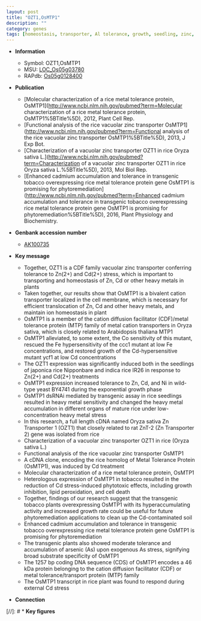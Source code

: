 ```yaml
---
layout: post
title: "OZT1,OsMTP1"
description: ""
category: genes
tags: [homeostasis, transporter, Al tolerance, growth, seedling, zinc, tolerance, cell death, stress, cadmium, growth rate]
---
```


* **Information**  
    + Symbol: OZT1,OsMTP1  
    + MSU: [LOC_Os05g03780](http://rice.plantbiology.msu.edu/cgi-bin/ORF_infopage.cgi?orf=LOC_Os05g03780)  
    + RAPdb: [Os05g0128400](http://rapdb.dna.affrc.go.jp/viewer/gbrowse_details/irgsp1?name=Os05g0128400)  

* **Publication**  
    + [Molecular characterization of a rice metal tolerance protein, OsMTP1](http://www.ncbi.nlm.nih.gov/pubmed?term=Molecular characterization of a rice metal tolerance protein, OsMTP1%5BTitle%5D), 2012, Plant Cell Rep.
    + [Functional analysis of the rice vacuolar zinc transporter OsMTP1](http://www.ncbi.nlm.nih.gov/pubmed?term=Functional analysis of the rice vacuolar zinc transporter OsMTP1%5BTitle%5D), 2013, J Exp Bot.
    + [Characterization of a vacuolar zinc transporter OZT1 in rice Oryza sativa L.](http://www.ncbi.nlm.nih.gov/pubmed?term=Characterization of a vacuolar zinc transporter OZT1 in rice Oryza sativa L.%5BTitle%5D), 2013, Mol Biol Rep.
    + [Enhanced cadmium accumulation and tolerance in transgenic tobacco overexpressing rice metal tolerance protein gene OsMTP1 is promising for phytoremediation](http://www.ncbi.nlm.nih.gov/pubmed?term=Enhanced cadmium accumulation and tolerance in transgenic tobacco overexpressing rice metal tolerance protein gene OsMTP1 is promising for phytoremediation%5BTitle%5D), 2016, Plant Physiology and Biochemistry.

* **Genbank accession number**  
    + [AK100735](http://www.ncbi.nlm.nih.gov/nuccore/AK100735)

* **Key message**  
    + Together, OZT1 is a CDF family vacuolar zinc transporter conferring tolerance to Zn(2+) and Cd(2+) stress, which is important to transporting and homeostasis of Zn, Cd or other heavy metals in plants
    + Taken together, our results show that OsMTP1 is a bivalent cation transporter localized in the cell membrane, which is necessary for efficient translocation of Zn, Cd and other heavy metals, and maintain ion homeostasis in plant
    + OsMTP1 is a member of the cation diffusion facilitator (CDF)/metal tolerance protein (MTP) family of metal cation transporters in Oryza sativa, which is closely related to Arabidopsis thaliana MTP1
    + OsMTP1 alleviated, to some extent, the Co sensitivity of this mutant, rescued the Fe hypersensitivity of the ccc1 mutant at low Fe concentrations, and restored growth of the Cd-hypersensitive mutant ycf1 at low Cd concentrations
    + The OZT1 expression was significantly induced both in the seedlings of japonica rice Nipponbare and indica rice IR26 in response to Zn(2+) and Cd(2+) treatments
    + OsMTP1 expression increased tolerance to Zn, Cd, and Ni in wild-type yeast BY4741 during the exponential growth phase
    + OsMTP1 dsRNAi mediated by transgenic assay in rice seedlings resulted in heavy metal sensitivity and changed the heavy metal accumulation in different organs of mature rice under low-concentration heavy metal stress
    + In this research, a full length cDNA named Oryza sativa Zn Transporter 1 (OZT1) that closely related to rat ZnT-2 (Zn Transporter 2) gene was isolated from rice
    + Characterization of a vacuolar zinc transporter OZT1 in rice (Oryza sativa L.)
    + Functional analysis of the rice vacuolar zinc transporter OsMTP1
    + A cDNA clone, encoding the rice homolog of Metal Tolerance Protein (OsMTP1), was induced by Cd treatment
    + Molecular characterization of a rice metal tolerance protein, OsMTP1
    + Heterologous expression of OsMTP1 in tobacco resulted in the reduction of Cd stress-induced phytotoxic effects, including growth inhibition, lipid peroxidation, and cell death
    + Together, findings of our research suggest that the transgenic tobacco plants overexpressing OsMTP1 with its hyperaccumulating activity and increased growth rate could be useful for future phytoremediation applications to clean up the Cd-contaminated soil
    + Enhanced cadmium accumulation and tolerance in transgenic tobacco overexpressing rice metal tolerance protein gene OsMTP1 is promising for phytoremediation
    + The transgenic plants also showed moderate tolerance and accumulation of arsenic (As) upon exogenous As stress, signifying broad substrate specificity of OsMTP1
    + The 1257 bp coding DNA sequence (CDS) of OsMTP1 encodes a 46 kDa protein belonging to the cation diffusion facilitator (CDF) or metal tolerance/transport protein (MTP) family
    + The OsMTP1 transcript in rice plant was found to respond during external Cd stress

* **Connection**  

[//]: # * **Key figures**  


